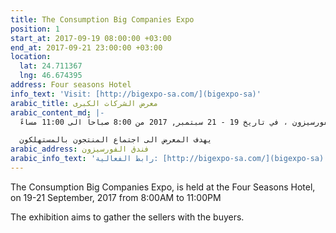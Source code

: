 ```yaml
---
title: The Consumption Big Companies Expo
position: 1
start_at: 2017-09-19 08:00:00 +03:00
end_at: 2017-09-21 23:00:00 +03:00
location:
  lat: 24.711367
  lng: 46.674395
address: Four seasons Hotel
info_text: 'Visit: [http://bigexpo-sa.com/](bigexpo-sa)'
arabic_title: معرض الشركات الكبرى
arabic_content_md: |-
  يقام معرض الشركات الكبرى في فندق الفورسيزون ، في تاريخ 19 - 21 سبتمبر, 2017 من 8:00 صباحاً الى 11:00 مساءً

  يهدف المعرض الى اجتماع المنتجون بالمستهلكون
arabic_address: فندق الفورسيزون
arabic_info_text: 'رابط الفعالية: [http://bigexpo-sa.com/](bigexpo-sa)'
---
```


The Consumption Big Companies Expo, is held at the Four Seasons Hotel, on 19-21 September, 2017 from 8:00AM to 11:00PM

The exhibition aims to gather the sellers with the buyers.